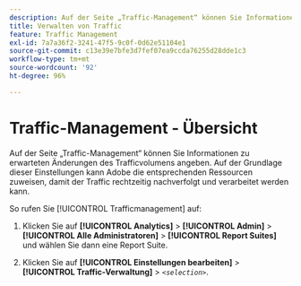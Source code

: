 ```yaml
---
description: Auf der Seite „Traffic-Management“ können Sie Informationen zu erwarteten Änderungen des Trafficvolumens angeben. Auf der Grundlage dieser Einstellungen kann Adobe die entsprechenden Ressourcen zuweisen, damit der Traffic rechtzeitig nachverfolgt und verarbeitet werden kann.
title: Verwalten von Traffic
feature: Traffic Management
exl-id: 7a7a36f2-3241-47f5-9c0f-0d62e51104e1
source-git-commit: c13e39e7bfe3d7fef07ea9ccda76255d28dde1c3
workflow-type: tm+mt
source-wordcount: '92'
ht-degree: 96%

---
```


# Traffic-Management - Übersicht

Auf der Seite „Traffic-Management“ können Sie Informationen zu erwarteten Änderungen des Trafficvolumens angeben. Auf der Grundlage dieser Einstellungen kann Adobe die entsprechenden Ressourcen zuweisen, damit der Traffic rechtzeitig nachverfolgt und verarbeitet werden kann.

So rufen Sie [!UICONTROL Trafficmanagement] auf:

1. Klicken Sie auf **[!UICONTROL Analytics]** > **[!UICONTROL Admin]** > **[!UICONTROL Alle Administratoren]** > **[!UICONTROL Report Suites]** und wählen Sie dann eine Report Suite.

1. Klicken Sie auf **[!UICONTROL Einstellungen bearbeiten]** > **[!UICONTROL Traffic-Verwaltung]** > *`<selection>`*.
